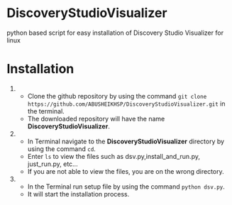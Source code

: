 # **DiscoveryStudioVisualizer**
python based script for easy installation of Discovery Studio Visualizer for linux

# **Installation**

1. - Clone the github repository by using the command  ```git clone https://github.com/ABUSHEIKHSP/DiscoveryStudioVisualizer.git``` in the terminal.
   - The downloaded repository will have the name **DiscoveryStudioVisualizer**.
2. - In Terminal navigate to the **DiscoveryStudioVisualizer** directory by using the command ``cd``.
   - Enter ```ls``` to view the files such as dsv.py,install_and_run.py, just_run.py, etc...
   - If you are not able to view the files, you are on the wrong directory.
3. - In the Terminal run setup file by using the command ```python dsv.py```.
   - It will start the installation process.
